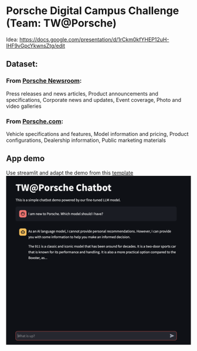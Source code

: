 # Porsche Digital Campus Challenge (Team: TW@Porsche)
Idea: https://docs.google.com/presentation/d/1rCkm0kfYHEP12uH-IHF9vGpcYkwnsZtg/edit 

## Dataset:
### From [Porsche Newsroom](https://newsroom.porsche.com/en.html):
Press releases and news articles, Product announcements and specifications, Corporate news and updates, Event coverage, Photo and video galleries
### From [Porsche.com](https://newsroom.porsche.com/en.html):
Vehicle specifications and features, Model information and pricing, Product configurations, Dealership information, Public marketing materials

## App demo
Use streamlit and adapt the demo from this [template](https://docs.streamlit.io/develop/tutorials/llms/build-conversational-apps)
<img width="807" alt="demo" src="https://github.com/Poyen-Chen/TW-Porsche/blob/main/demo.png" />
